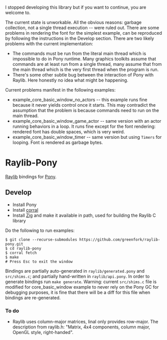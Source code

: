 I stopped developing this library but if you want to continue, you are
welcome to.

The current state is unworkable. All the obvious reasons: garbage collection,
not a single thread execution -- were ruled out. There are some problems in
rendering the font for the simplest example, can be reproduced by following
the instructions in the Develop section. There are two likely problems with
the current implementation:

- The commands must be run from the literal main thread which is impossible
  to do in Pony runtime. Many graphics toolkits assume that commands are at
  least run from a single thread, many assume that from the main thread which
  is the very first thread when the program is run.
- There's some other subtle bug between the interaction of Pony with Raylib.
  Here honestly no idea what might be happening.

Current problems manifest in the following examples:

- example_core_basic_window_no_actors -- this example runs fine because it
  never yields control once it starts. This may contradict the assumption
  that the problem is because commands need to run on the main thread.
- example_core_basic_window_game_actor -- same version with an actor running
  behaviors in a loop. It runs fine except for the font rendering: rendered
  font has double spaces, which is very weird.
- example_core_basic_window_timer -- same version but using `Timers` for
  looping. Font is rendered as garbage bytes.

# Raylib-Pony

[Raylib] bindings for [Pony].

[Raylib]: https://www.raylib.com/
[Pony]: https://www.ponylang.io/

## Develop

- Install Pony
- Install [corral](https://github.com/ponylang/corral)
- Install [Zig](https://ziglang.org/download/) and make it available in path,
  used for building the Raylib C library

Do the following to run examples:

```shell
$ git clone --recurse-submodules https://github.com/greenfork/raylib-pony.git
$ cd raylib-pony
$ corral fetch
$ make
# Press Esc to exit the window
```

Bindings are partially auto-generated in `raylib/generated.pony` and
`src/shims.c`; and partially hand-written in `raylib/api.pony`. In order
to generate bindings run `make generate`. Warning: current `src/shims.c` file
is modified for core_basic_window example to never rely on the Pony GC for
debugging purposes, it is fine that there will be a diff for this file when
bindings are re-generated.

### To do

- Raylib uses column-major matrices, linal only provides row-major. The
  description from raylib.h: "Matrix, 4x4 components, column major, OpenGL
  style, right-handed".
